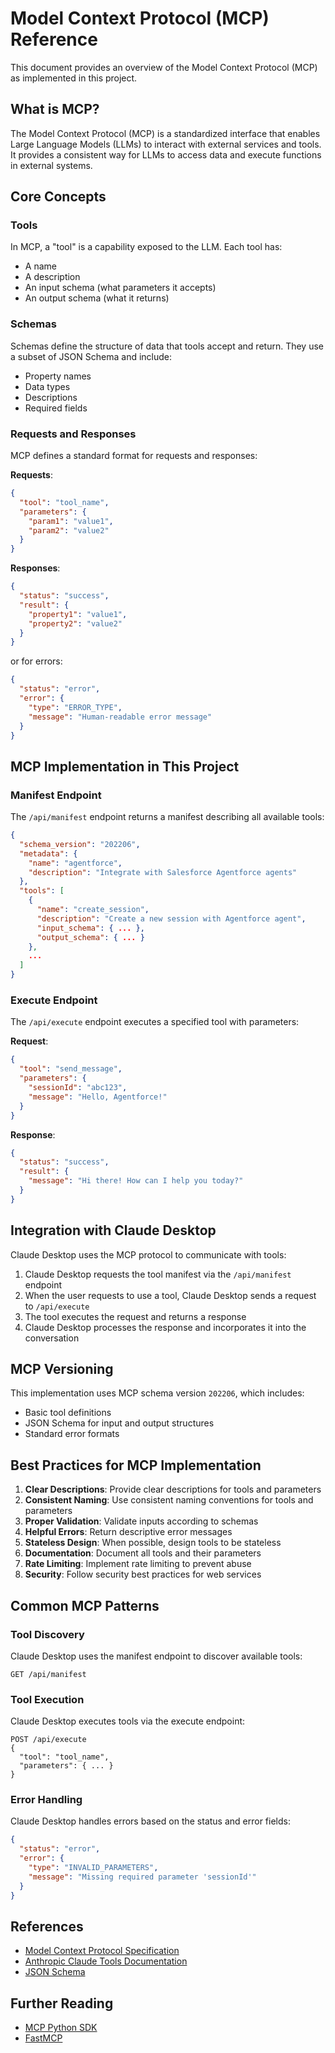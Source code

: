 # Model Context Protocol (MCP) Reference

This document provides an overview of the Model Context Protocol (MCP) as implemented in this project.

## What is MCP?

The Model Context Protocol (MCP) is a standardized interface that enables Large Language Models (LLMs) to interact with external services and tools. It provides a consistent way for LLMs to access data and execute functions in external systems.

## Core Concepts

### Tools

In MCP, a "tool" is a capability exposed to the LLM. Each tool has:

- A name
- A description
- An input schema (what parameters it accepts)
- An output schema (what it returns)

### Schemas

Schemas define the structure of data that tools accept and return. They use a subset of JSON Schema and include:

- Property names
- Data types
- Descriptions
- Required fields

### Requests and Responses

MCP defines a standard format for requests and responses:

**Requests**:
```json
{
  "tool": "tool_name",
  "parameters": {
    "param1": "value1",
    "param2": "value2"
  }
}
```

**Responses**:
```json
{
  "status": "success",
  "result": {
    "property1": "value1",
    "property2": "value2"
  }
}
```

or for errors:

```json
{
  "status": "error",
  "error": {
    "type": "ERROR_TYPE",
    "message": "Human-readable error message"
  }
}
```

## MCP Implementation in This Project

### Manifest Endpoint

The `/api/manifest` endpoint returns a manifest describing all available tools:

```json
{
  "schema_version": "202206",
  "metadata": {
    "name": "agentforce",
    "description": "Integrate with Salesforce Agentforce agents"
  },
  "tools": [
    {
      "name": "create_session",
      "description": "Create a new session with Agentforce agent",
      "input_schema": { ... },
      "output_schema": { ... }
    },
    ...
  ]
}
```

### Execute Endpoint

The `/api/execute` endpoint executes a specified tool with parameters:

**Request**:
```json
{
  "tool": "send_message",
  "parameters": {
    "sessionId": "abc123",
    "message": "Hello, Agentforce!"
  }
}
```

**Response**:
```json
{
  "status": "success",
  "result": {
    "message": "Hi there! How can I help you today?"
  }
}
```

## Integration with Claude Desktop

Claude Desktop uses the MCP protocol to communicate with tools:

1. Claude Desktop requests the tool manifest via the `/api/manifest` endpoint
2. When the user requests to use a tool, Claude Desktop sends a request to `/api/execute`
3. The tool executes the request and returns a response
4. Claude Desktop processes the response and incorporates it into the conversation

## MCP Versioning

This implementation uses MCP schema version `202206`, which includes:

- Basic tool definitions
- JSON Schema for input and output structures
- Standard error formats

## Best Practices for MCP Implementation

1. **Clear Descriptions**: Provide clear descriptions for tools and parameters
2. **Consistent Naming**: Use consistent naming conventions for tools and parameters
3. **Proper Validation**: Validate inputs according to schemas
4. **Helpful Errors**: Return descriptive error messages
5. **Stateless Design**: When possible, design tools to be stateless
6. **Documentation**: Document all tools and their parameters
7. **Rate Limiting**: Implement rate limiting to prevent abuse
8. **Security**: Follow security best practices for web services

## Common MCP Patterns

### Tool Discovery

Claude Desktop uses the manifest endpoint to discover available tools:

```
GET /api/manifest
```

### Tool Execution

Claude Desktop executes tools via the execute endpoint:

```
POST /api/execute
{
  "tool": "tool_name",
  "parameters": { ... }
}
```

### Error Handling

Claude Desktop handles errors based on the status and error fields:

```json
{
  "status": "error",
  "error": {
    "type": "INVALID_PARAMETERS",
    "message": "Missing required parameter 'sessionId'"
  }
}
```

## References

- [Model Context Protocol Specification](https://github.com/modelcontextprotocol/specification)
- [Anthropic Claude Tools Documentation](https://docs.anthropic.com/claude/docs/tools)
- [JSON Schema](https://json-schema.org/)

## Further Reading

- [MCP Python SDK](https://github.com/modelcontextprotocol/python-sdk)
- [FastMCP](https://github.com/jlowin/fastmcp)